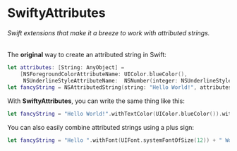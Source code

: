 # SwiftyAttributes

###### *Swift extensions that make it a breeze to work with attributed strings.*

The **original** way to create an attributed string in Swift:

````swift
let attributes: [String: AnyObject] = 
	[NSForegroundColorAttributeName: UIColor.blueColor(), 
     NSUnderlineStyleAttributeName:  NSNumber(integer: NSUnderlineStyle.StyleSingle.rawValue)]
let fancyString = NSAttributedString(string: "Hello World!", attributes: attributes) 
````

With **SwiftyAttributes**, you can write the same thing like this:

````swift
let fancyString = "Hello World!".withTextColor(UIColor.blueColor()).withUnderlineStyle(.StyleSingle)
````

You can also easily combine attributed strings using a plus sign:

````swift
let fancyString = "Hello ".withFont(UIFont.systemFontOfSize(12)) + " World!".withFont(UIFont.systemFontOfSize(18))
````

